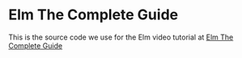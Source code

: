 # Elm The Complete Guide

This is the source code we use for the Elm video tutorial at [Elm The Complete Guide](https://github.com/csaltos/elm-the-complete-guide)
